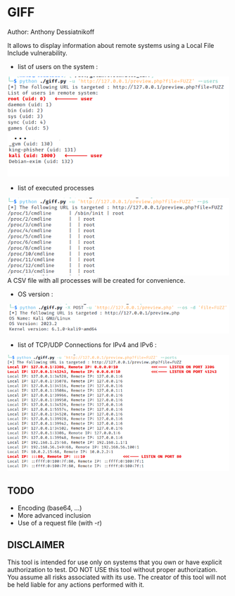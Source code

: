 # GIFF

Author: Anthony Dessiatnikoff

It allows to display information about remote systems using a Local File Include vulnerability.

- list of users on the system :

![Screen capture of users option](GIFF_Capture_users.png)

- list of executed processes

![Screen capture of ps option](GIFF_Capture_ps.png)
A CSV file with all processes will be created for convenience.

- OS version :

![Screen capture of os option](GIFF_Capture_os_POST.png)

- list of TCP/UDP Connections for IPv4 and IPv6 :
  
![Screen capture of ports option](GIFF_Capture_ports.png)





## TODO

- Encoding (base64, ...)
- More advanced inclusion
- Use of a request file (with -r)

## DISCLAIMER

This tool is intended for use only on systems that you own or have explicit authorization to test.
DO NOT USE this tool without proper authorization.
You assume all risks associated with its use.
The creator of this tool will not be held liable for any actions performed with it.
